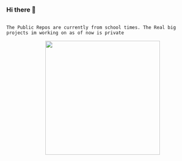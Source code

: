###                                                                      Hi there 👋
                                                                         The Public Repos are currently from school times. The Real big projects im working on as of now is private

<div id="header" align="center">
  <img src="https://media.giphy.com/media/4KzpjLvJjJknJ5Xuak/giphy.gif" width="300" />
</div>
